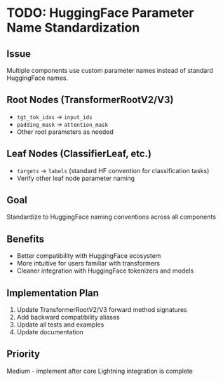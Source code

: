 # TODO: HuggingFace Parameter Name Standardization

## Issue
Multiple components use custom parameter names instead of standard HuggingFace names.

## Root Nodes (TransformerRootV2/V3)
- `tgt_tok_idxs` → `input_ids`
- `padding_mask` → `attention_mask`
- Other root parameters as needed

## Leaf Nodes (ClassifierLeaf, etc.)
- `targets` → `labels` (standard HF convention for classification tasks)
- Verify other leaf node parameter naming

## Goal
Standardize to HuggingFace naming conventions across all components

## Benefits
- Better compatibility with HuggingFace ecosystem
- More intuitive for users familiar with transformers
- Cleaner integration with HuggingFace tokenizers and models

## Implementation Plan
1. Update TransformerRootV2/V3 forward method signatures
2. Add backward compatibility aliases
3. Update all tests and examples
4. Update documentation

## Priority
Medium - implement after core Lightning integration is complete

